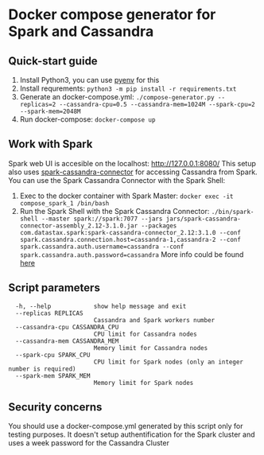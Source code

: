 # Docker compose generator for Spark and Cassandra

## Quick-start guide

1. Install Python3, you can use [pyenv](https://github.com/pyenv/pyenv) for this
2. Install requrements: `python3 -m pip install -r requirements.txt`
3. Generate an docker-compose.yml: `./compose-generator.py --replicas=2 --cassandra-cpu=0.5 --cassandra-mem=1024M --spark-cpu=2 --spark-mem=2048M`
4. Run docker-compose: `docker-compose up`

## Work with Spark

Spark web UI is accesible on the localhost: http://127.0.0.1:8080/
This setup also uses [spark-cassandra-connector](https://github.com/datastax/spark-cassandra-connector) for accessing Cassandra from Spark. You can use the Spark Cassandra Connector with the Spark Shell:
1. Exec to the docker container with Spark Master: `docker exec -it compose_spark_1 /bin/bash`
2. Run the Spark Shell with the Spark Cassandra Connector: `./bin/spark-shell --master spark://spark:7077 --jars jars/spark-cassandra-connector-assembly_2.12-3.1.0.jar --packages com.datastax.spark:spark-cassandra-connector_2.12:3.1.0 --conf spark.cassandra.connection.host=cassandra-1,cassandra-2 --conf spark.cassandra.auth.username=cassandra --conf spark.cassandra.auth.password=cassandra`
More info could be found [here](https://github.com/datastax/spark-cassandra-connector/blob/master/doc/13_spark_shell.md)

## Script parameters
```
  -h, --help            show help message and exit
  --replicas REPLICAS
                        Cassandra and Spark workers number
  --cassandra-cpu CASSANDRA_CPU
                        CPU limit for Cassandra nodes
  --cassandra-mem CASSANDRA_MEM
                        Memory limit for Cassandra nodes
  --spark-cpu SPARK_CPU
                        CPU limit for Spark nodes (only an integer number is required)
  --spark-mem SPARK_MEM
                        Memory limit for Spark nodes
```

## Security concerns

You should use a docker-compose.yml generated by this script only for testing purposes. It doesn't setup authentification for the Spark cluster and uses a week password for the Cassandra Cluster